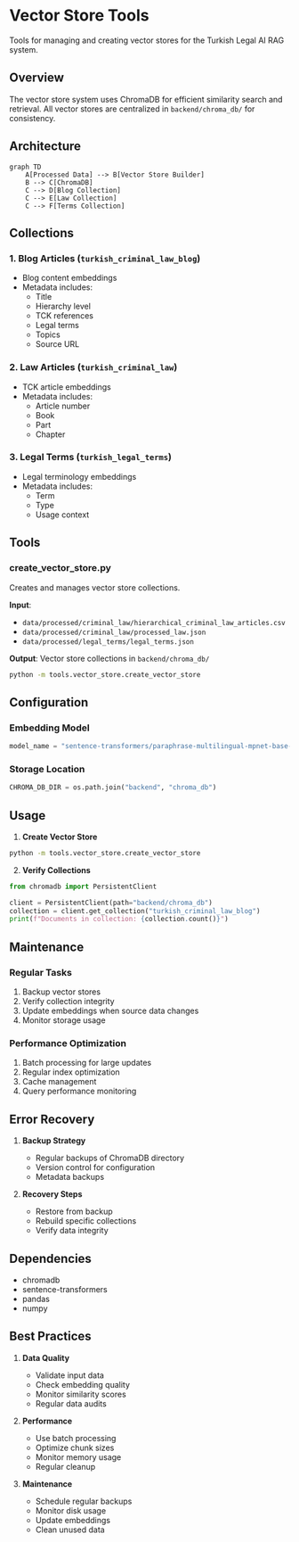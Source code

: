 # Vector Store Tools

Tools for managing and creating vector stores for the Turkish Legal AI RAG system.

## Overview

The vector store system uses ChromaDB for efficient similarity search and retrieval. All vector stores are centralized in `backend/chroma_db/` for consistency.

## Architecture

```mermaid
graph TD
    A[Processed Data] --> B[Vector Store Builder]
    B --> C[ChromaDB]
    C --> D[Blog Collection]
    C --> E[Law Collection]
    C --> F[Terms Collection]
```

## Collections

### 1. Blog Articles (`turkish_criminal_law_blog`)

- Blog content embeddings
- Metadata includes:
  - Title
  - Hierarchy level
  - TCK references
  - Legal terms
  - Topics
  - Source URL

### 2. Law Articles (`turkish_criminal_law`)

- TCK article embeddings
- Metadata includes:
  - Article number
  - Book
  - Part
  - Chapter

### 3. Legal Terms (`turkish_legal_terms`)

- Legal terminology embeddings
- Metadata includes:
  - Term
  - Type
  - Usage context

## Tools

### create_vector_store.py

Creates and manages vector store collections.

**Input**:

- `data/processed/criminal_law/hierarchical_criminal_law_articles.csv`
- `data/processed/criminal_law/processed_law.json`
- `data/processed/legal_terms/legal_terms.json`

**Output**: Vector store collections in `backend/chroma_db/`

```bash
python -m tools.vector_store.create_vector_store
```

## Configuration

### Embedding Model

```python
model_name = "sentence-transformers/paraphrase-multilingual-mpnet-base-v2"
```

### Storage Location

```python
CHROMA_DB_DIR = os.path.join("backend", "chroma_db")
```

## Usage

1. **Create Vector Store**

```bash
python -m tools.vector_store.create_vector_store
```

2. **Verify Collections**

```python
from chromadb import PersistentClient

client = PersistentClient(path="backend/chroma_db")
collection = client.get_collection("turkish_criminal_law_blog")
print(f"Documents in collection: {collection.count()}")
```

## Maintenance

### Regular Tasks

1. Backup vector stores
2. Verify collection integrity
3. Update embeddings when source data changes
4. Monitor storage usage

### Performance Optimization

1. Batch processing for large updates
2. Regular index optimization
3. Cache management
4. Query performance monitoring

## Error Recovery

1. **Backup Strategy**

   - Regular backups of ChromaDB directory
   - Version control for configuration
   - Metadata backups

2. **Recovery Steps**
   - Restore from backup
   - Rebuild specific collections
   - Verify data integrity

## Dependencies

- chromadb
- sentence-transformers
- pandas
- numpy

## Best Practices

1. **Data Quality**

   - Validate input data
   - Check embedding quality
   - Monitor similarity scores
   - Regular data audits

2. **Performance**

   - Use batch processing
   - Optimize chunk sizes
   - Monitor memory usage
   - Regular cleanup

3. **Maintenance**
   - Schedule regular backups
   - Monitor disk usage
   - Update embeddings
   - Clean unused data

